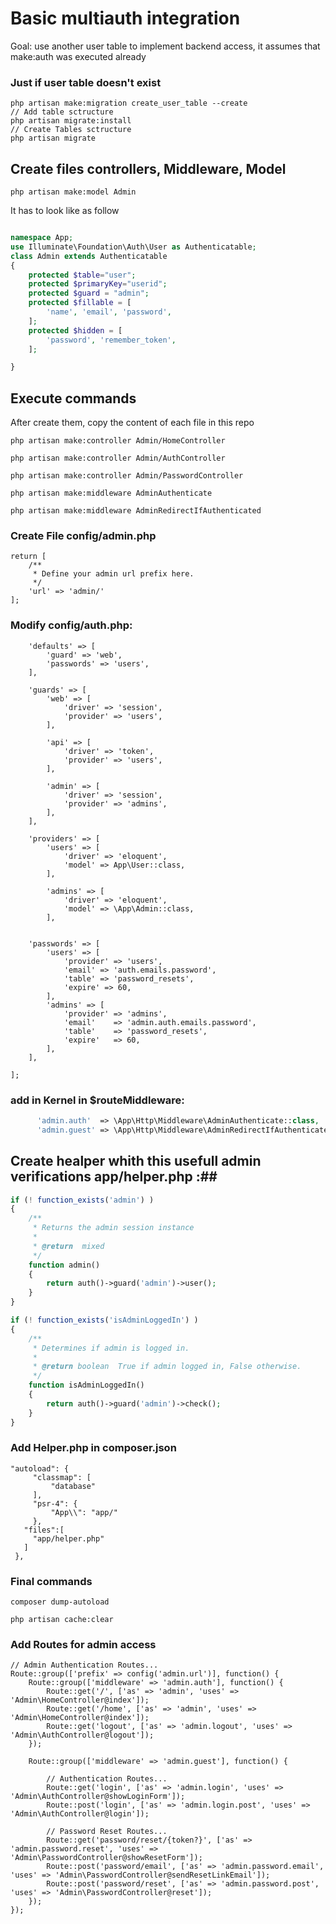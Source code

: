 # Basic multiauth integration #
Goal: use another user table to implement backend access, it assumes that make:auth was executed already

### Just if user table doesn't exist ###
```
php artisan make:migration create_user_table --create
// Add table sctructure
php artisan migrate:install
// Create Tables sctructure
php artisan migrate
```

## Create files controllers, Middleware, Model ##
```
php artisan make:model Admin
```
It has to look like as follow
```php

namespace App;
use Illuminate\Foundation\Auth\User as Authenticatable;
class Admin extends Authenticatable
{
    protected $table="user";
    protected $primaryKey="userid";
    protected $guard = "admin";
    protected $fillable = [
        'name', 'email', 'password',
    ];
    protected $hidden = [
        'password', 'remember_token',
    ];

}
```

## Execute commands ##

After create them, copy the content of each file in this repo
```
php artisan make:controller Admin/HomeController

php artisan make:controller Admin/AuthController

php artisan make:controller Admin/PasswordController

php artisan make:middleware AdminAuthenticate

php artisan make:middleware AdminRedirectIfAuthenticated
```

### Create File config/admin.php ###
```
return [
	/**
	 * Define your admin url prefix here.
	 */
	'url' => 'admin/'
];
```

### Modify config/auth.php: ###
```
    'defaults' => [
        'guard' => 'web',
        'passwords' => 'users',
    ],

    'guards' => [
        'web' => [
            'driver' => 'session',
            'provider' => 'users',
        ],

        'api' => [
            'driver' => 'token',
            'provider' => 'users',
        ],

        'admin' => [
            'driver' => 'session',
            'provider' => 'admins',
        ],
    ],

    'providers' => [
        'users' => [
            'driver' => 'eloquent',
            'model' => App\User::class,
        ],

        'admins' => [
            'driver' => 'eloquent',
            'model' => \App\Admin::class,
        ],


    'passwords' => [
        'users' => [
            'provider' => 'users',
            'email' => 'auth.emails.password',
            'table' => 'password_resets',
            'expire' => 60,
        ],
        'admins' => [
            'provider' => 'admins',
            'email'    => 'admin.auth.emails.password',
            'table'    => 'password_resets',
            'expire'   => 60,
        ],
    ],

];

```

### add in Kernel in $routeMiddleware:
```php
      'admin.auth'  => \App\Http\Middleware\AdminAuthenticate::class,
      'admin.guest' => \App\Http\Middleware\AdminRedirectIfAuthenticated::class,
```

## Create healper whith this usefull admin verifications app/helper.php :##

```php
if (! function_exists('admin') )
{
	/**
	 * Returns the admin session instance
	 *
	 * @return  mixed
	 */
	function admin()
	{
		return auth()->guard('admin')->user();
	}
}

if (! function_exists('isAdminLoggedIn') )
{
	/**
	 * Determines if admin is logged in.
	 *
	 * @return boolean  True if admin logged in, False otherwise.
	 */
	function isAdminLoggedIn()
	{
		return auth()->guard('admin')->check();
	}
}
```

### Add Helper.php in composer.json ###

```
"autoload": {
     "classmap": [
         "database"
     ],
     "psr-4": {
         "App\\": "app/"
     },
   "files":[
     "app/helper.php"
   ]
 },
```

### Final commands ###

```
composer dump-autoload

php artisan cache:clear

```

### Add Routes for admin access ###

```
// Admin Authentication Routes...
Route::group(['prefix' => config('admin.url')], function() {
    Route::group(['middleware' => 'admin.auth'], function() {
        Route::get('/', ['as' => 'admin', 'uses' => 'Admin\HomeController@index']);
        Route::get('/home', ['as' => 'admin', 'uses' => 'Admin\HomeController@index']);
        Route::get('logout', ['as' => 'admin.logout', 'uses' => 'Admin\AuthController@logout']);
    });

    Route::group(['middleware' => 'admin.guest'], function() {

        // Authentication Routes...
        Route::get('login', ['as' => 'admin.login', 'uses' => 'Admin\AuthController@showLoginForm']);
        Route::post('login', ['as' => 'admin.login.post', 'uses' => 'Admin\AuthController@login']);

        // Password Reset Routes...
        Route::get('password/reset/{token?}', ['as' => 'admin.password.reset', 'uses' => 'Admin\PasswordController@showResetForm']);
        Route::post('password/email', ['as' => 'admin.password.email', 'uses' => 'Admin\PasswordController@sendResetLinkEmail']);
        Route::post('password/reset', ['as' => 'admin.password.post', 'uses' => 'Admin\PasswordController@reset']);
    });
});
```
